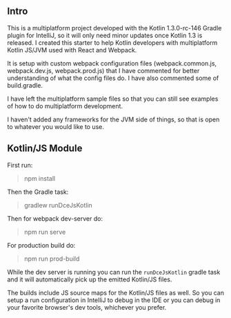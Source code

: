 
## Intro

This is a multiplatform project developed with the Kotlin 1.3.0-rc-146 Gradle plugin for IntelliJ, so it will only need minor updates once Kotlin 1.3 is released. I created this starter to help Kotlin developers with multiplatform Kotlin JS/JVM used with React and Webpack.

It is setup with custom webpack configuration files (webpack.common.js, webpack.dev.js, webpack.prod.js) that I have commented for better understanding of what the config files do. I have also commented some of build.gradle.

I have left the multiplatform sample files so that you can still see examples of how to do multiplatform development.

I haven't added any frameworks for the JVM side of things, so that is open to whatever you would like to use.

## Kotlin/JS Module

First run:
> npm install

Then the Gradle task:
> gradlew runDceJsKotlin

Then for webpack dev-server do:
> npm run serve

For production build do:
> npm run prod-build

While the dev server is running you can run the `runDceJsKotlin` gradle task and it will automatically pick up the emitted Kotlin/JS files.

The builds include JS source maps for the Kotlin/JS files as well. So you can setup a run configuration in IntelliJ to debug in the IDE or you can debug in your favorite browser's dev tools, whichever you prefer.
